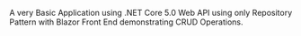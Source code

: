 A very Basic Application using .NET Core 5.0 Web API using only Repository Pattern with Blazor Front End demonstrating CRUD Operations.
